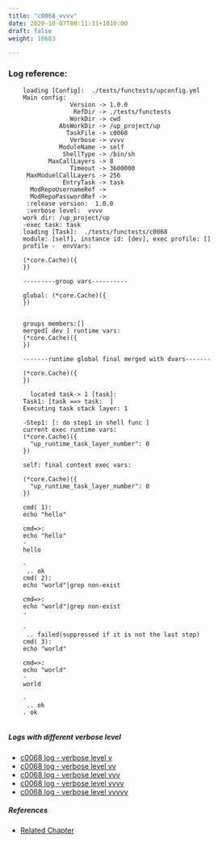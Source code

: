 ```yaml
---
title: "c0068_vvvv"
date: 2020-10-07T00:11:11+1010:00
draft: false
weight: 10683

---
```


### Log reference: <no value>

```
    loading [Config]:  ./tests/functests/upconfig.yml
    Main config:
                 Version -> 1.0.0
                  RefDir -> ./tests/functests
                 WorkDir -> cwd
              AbsWorkDir -> /up_project/up
                TaskFile -> c0068
                 Verbose -> vvvv
              ModuleName -> self
               ShellType -> /bin/sh
           MaxCallLayers -> 8
                 Timeout -> 3600000
     MaxModuelCallLayers -> 256
               EntryTask -> task
      ModRepoUsernameRef -> 
      ModRepoPasswordRef -> 
     :release version:  1.0.0
     :verbose level:  vvvv
    work dir: /up_project/up
    -exec task: task
    loading [Task]:  ./tests/functests/c0068
    module: [self], instance id: [dev], exec profile: []
    profile -  envVars:
    
    (*core.Cache)({
    })
    
    ---------group vars----------
    
    global: (*core.Cache)({
    })
    
    
    groups members:[]
    merged[ dev ] runtime vars:
    (*core.Cache)({
    })
    
    -------runtime global final merged with dvars-------
    
    (*core.Cache)({
    })
    
      located task-> 1 [task]: 
    Task1: [task ==> task:  ]
    Executing task stack layer: 1
    
    -Step1: [: do step1 in shell func ]
    current exec runtime vars:
    (*core.Cache)({
      "up_runtime_task_layer_number": 0
    })
    
    self: final context exec vars:
    
    (*core.Cache)({
      "up_runtime_task_layer_number": 0
    })
    
    cmd( 1):
    echo "hello"
    
    cmd=>:
    echo "hello"
    -
    hello
    
    -
     .. ok
    cmd( 2):
    echo "world"|grep non-exist
    
    cmd=>:
    echo "world"|grep non-exist
    -
    
    -
     .. failed(suppressed if it is not the last step)
    cmd( 3):
    echo "world"
    
    cmd=>:
    echo "world"
    -
    world
    
    -
     .. ok
    . ok
    
```

##### Logs with different verbose level
* [c0068 log - verbose level v](../../logs/c0068_v)
* [c0068 log - verbose level vv](../../logs/c0068_vv)
* [c0068 log - verbose level vvv](../../logs/c0068_vvv)
* [c0068 log - verbose level vvvv](../../logs/c0068_vvvv)
* [c0068 log - verbose level vvvvv](../../logs/c0068_vvvvv)

##### References
* [Related Chapter](../../flow-controll/c0068)

